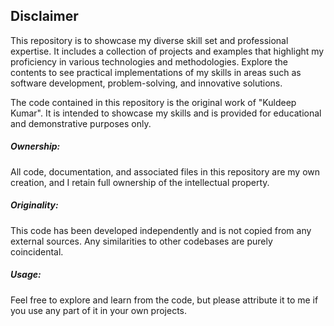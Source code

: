 ## Disclaimer
This repository is to showcase my diverse skill set and professional expertise. It includes a collection of projects and examples that highlight my proficiency in various technologies and methodologies. Explore the contents to see practical implementations of my skills in areas such as software development, problem-solving, and innovative solutions.

The code contained in this repository is the original work of "Kuldeep Kumar". It is intended to showcase my skills and is provided for educational and demonstrative purposes only.
##### Ownership:
All code, documentation, and associated files in this repository are my own creation, and I retain full ownership of the intellectual property.
##### Originality:
This code has been developed independently and is not copied from any external sources. Any similarities to other codebases are purely coincidental.
##### Usage:
Feel free to explore and learn from the code, but please attribute it to me if you use any part of it in your own projects.
